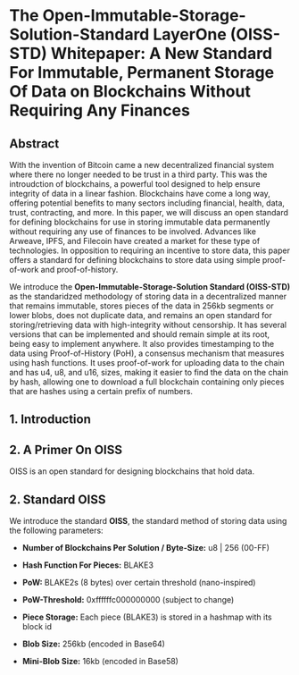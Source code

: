 # The Open-Immutable-Storage-Solution-Standard LayerOne (OISS-STD) Whitepaper: A New Standard For Immutable, Permanent Storage Of Data on Blockchains Without Requiring Any Finances

## Abstract

With the invention of Bitcoin came a new decentralized financial system where there no longer needed to be trust in a third party. This was the introudction of blockchains, a powerful tool designed to help ensure integrity of data in a linear fashion. Blockchains have come a long way, offering potential benefits to many sectors including financial, health, data, trust, contracting, and more. In this paper, we will discuss an open standard for defining blockchains for use in storing immutable data permanently without requiring any use of finances to be involved. Advances like Arweave, IPFS, and Filecoin have created a market for these type of technologies. In opposition to requiring an incentive to store data, this paper offers a standard for defining blockchains to store data using simple proof-of-work and proof-of-history.

We introduce the **Open-Immutable-Storage-Solution Standard (OISS-STD)** as the standaridzed methodology of storing data in a decentralized manner that remains immutable, stores pieces of the data in 256kb segments or lower blobs, does not duplicate data, and remains an open standard for storing/retrieving data with high-integrity without censorship. It has several versions that can be implemented and should remain simple at its root, being easy to implement anywhere. It also provides timestamping to the data using Proof-of-History (PoH), a consensus mechanism that measures using hash functions. It uses proof-of-work for uploading data to the chain and has u4, u8, and u16, sizes, making it easier to find the data on the chain by hash, allowing one to download a full blockchain containing only pieces that are hashes using a certain prefix of numbers.

## 1. Introduction

## 2. A Primer On OISS

OISS is an open standard for designing blockchains that hold data.

## 2. Standard OISS

We introduce the standard **OISS**, the standard method of storing data using the following parameters:

* **Number of Blockchains Per Solution / Byte-Size:** u8 | 256 (00-FF)

* **Hash Function For Pieces:** BLAKE3

* **PoW:** BLAKE2s (8 bytes) over certain threshold (nano-inspired)

* **PoW-Threshold:** 0xffffffc000000000 (subject to change)

* **Piece Storage:** Each piece (BLAKE3) is stored in a hashmap with its block id

* **Blob Size:** 256kb (encoded in Base64)

* **Mini-Blob Size:** 16kb (encoded in Base58)

